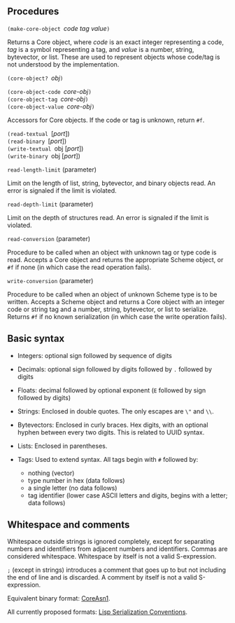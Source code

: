 ## Procedures

`(make-core-object `*code tag value*`)`

Returns a Core object, where *code* is an exact integer representing a code,
*tag* is a symbol representing a tag, and *value* is a
number, string, bytevector, or list.  These are used to represent
objects whose code/tag is not understood by the implementation.

`(core-object? `*obj*`)`

`(core-object-code `*core-obj*`)`  
`(core-object-tag `*core-obj*`)`  
`(core-object-value `*core-obj*`)`

Accessors for Core objects.  If the code or tag is unknown, return `#f`.

`(read-textual `[*port*])  
`(read-binary `[*port*])  
`(write-textual `obj [*port*])  
`(write-binary `obj [*port*])

`read-length-limit` (parameter)

Limit on the length of list, string, bytevector, and binary objects read.
An error is signaled if the limit is violated.

`read-depth-limit` (parameter)

Limit on the depth of structures read.
An error is signaled if the limit is violated.

`read-conversion` (parameter)

Procedure to be called when an object with unknown tag or type code is read.
Accepts a Core object and returns the appropriate Scheme object, or `#f` if none
(in which case the read operation fails).

`write-conversion` (parameter)

Procedure to be called when an object of unknown Scheme type is to be written.
Accepts a Scheme object and returns a Core object with an integer code or string
tag and a number, string, bytevector, or list to serialize.
Returns `#f` if no known serialization (in which case the write operation fails).

## Basic syntax

  * Integers: optional sign followed by sequence of digits
  
  * Decimals: optional sign followed by digits followed by `.` followed by digits
  
  * Floats: decimal followed by optional exponent
    (`E` followed by sign followed by digits)

  * Strings:  Enclosed in double quotes.  The only escapes are `\"` and `\\`.

  * Bytevectors:  Enclosed in curly braces.  Hex digits, with an optional hyphen
    between every two digits.  This is related to UUID syntax.

  * Lists: Enclosed in parentheses.

  * Tags: Used to extend syntax.  All tags begin with `#` followed by:
      * nothing (vector)
      * type number in hex (data follows)
      * a single letter (no data follows)
      * tag identifier (lower case ASCII letters and digits,
        begins with a letter; data follows)

## Whitespace and comments

Whitespace outside strings is ignored completely,
except for separating numbers and identifiers
from adjacent numbers and identifiers.
Commas are considered whitespace.
Whitespace by itself is not a valid S-expression.
  
`;` (except in strings) introduces a comment
that goes up to but not including the end of line and is discarded.
A comment by itself is not a valid S-expression.


Equivalent binary format: [CoreAsn1](https://bitbucket.org/cowan/r7rs-wg1-infra/src/default/CoreAsn1.md).

All currently proposed formats: [Lisp Serialization Conventions](https://tinyurl.com/asn1-ler).